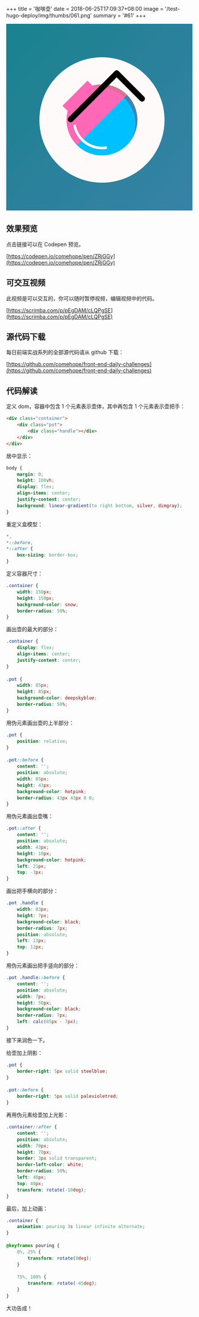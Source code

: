 +++
title = '咖啡壶'
date = 2018-06-25T17:09:37+08:00
image = '/test-hugo-deploy/img/thumbs/061.png'
summary = '#61'
+++

![](./work.png)

## 效果预览

点击链接可以在 Codepen 预览。

[https://codepen.io/comehope/pen/ZRjGGy](https://codepen.io/comehope/pen/ZRjGGy)

## 可交互视频

此视频是可以交互的，你可以随时暂停视频，编辑视频中的代码。

[https://scrimba.com/p/pEgDAM/cLQPgSE](https://scrimba.com/p/pEgDAM/cLQPgSE)

## 源代码下载

每日前端实战系列的全部源代码请从 github 下载：

[https://github.com/comehope/front-end-daily-challenges](https://github.com/comehope/front-end-daily-challenges)

## 代码解读

定义 dom，容器中包含 1 个元素表示壶体，其中再包含 1 个元素表示壶把手：
```html
<div class="container">
  	<div class="pot">
  		<div class="handle"></div>
  	</div>
</div>
```

居中显示：
```css
body {
	margin: 0;
	height: 100vh;
	display: flex;
	align-items: center;
	justify-content: center;
	background: linear-gradient(to right bottom, silver, dimgray);
}
```

重定义盒模型：
```css
*,
*::before,
*::after {
	box-sizing: border-box;
}
```

定义容器尺寸：
```css
.container {
	width: 150px;
	height: 150px;
	background-color: snow;
	border-radius: 50%;
}
```

画出壶的最大的部分：
```css
.container {
	display: flex;
	align-items: center;
	justify-content: center;
}

.pot {
	width: 85px;
	height: 85px;
	background-color: deepskyblue;
	border-radius: 50%;
}
```

用伪元素画出壶的上半部分：
```css
.pot {
	position: relative;
}

.pot::before {
	content: '';
	position: absolute;
	width: 85px;
	height: 43px;
	background-color: hotpink;
	border-radius: 43px 43px 0 0;
}
```

用伪元素画出壶嘴：
```css
.pot::after {
	content: '';
	position: absolute;
	width: 43px;
	height: 10px;
	background-color: hotpink;
	left: 21px;
	top: -3px;
}
```

画出把手横向的部分：
```css
.pot .handle {
	width: 83px;
	height: 7px;
	background-color: black;
	border-radius: 7px;
	position: absolute;
	left: 13px;
	top: 12px;
}
```

用伪元素画出把手竖向的部分：
```css
.pot .handle::before {
	content: '';
	position: absolute;
	width: 7px;
	height: 50px;
	background-color: black;
	border-radius: 7px;
	left: calc(85px - 7px);
}
```

接下来润色一下。

给壶加上阴影：
```css
.pot {
	border-right: 5px solid steelblue;
}

.pot::before {
	border-right: 5px solid palevioletred;
}
```

再用伪元素给壶加上光影：
```css
.container::after {
	content: '';
	position: absolute;
	width: 70px;
	height: 70px;
	border: 3px solid transparent;
	border-left-color: white;
	border-radius: 50%;
	left: 40px;
	top: 40px;
	transform: rotate(-10deg);
}
```

最后，加上动画：
```css
.container {
	animation: pouring 3s linear infinite alternate;
}

@keyframes pouring {
	0%, 25% {
		transform: rotate(0deg);
	}

	75%, 100% {
		transform: rotate(-45deg);
	}
}
```

大功告成！
